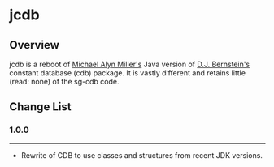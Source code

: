 # jcdb

## Overview

jcdb is a reboot of [Michael Alyn Miller's](http://www.strangegizmo.com/products/sg-cdb/)
Java version of [D.J. Bernstein's](http://cr.yp.to/cdb.html) constant database
(cdb) package. It is vastly different and retains little (read: none) of the sg-cdb code.

## Change List

### 1.0.0
-----

- Rewrite of CDB to use classes and structures from recent JDK versions.
